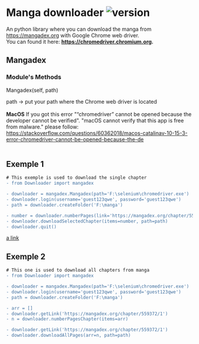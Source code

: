 # Manga downloader ![version](https://img.shields.io/badge/version-1.1.0-blue.svg)

An python library where you can download the manga from https://mangadex.org with Google Chrome web driver. 
<br/>You can found it here: **https://chromedriver.chromium.org.**


## Mangadex

### Module's Methods

Mangadex(self, path) 

path -> put your path where the Chrome web driver is located
<br/><br/>
**MacOS**
If you got this error "“chromedriver” cannot be opened because the developer cannot be verified". "macOS cannot verify that this app is free from malware."
please follow: https://stackoverflow.com/questions/60362018/macos-catalinav-10-15-3-error-chromedriver-cannot-be-opened-because-the-de
<br/><br/>

## Exemple 1
```diff
# This exemple is used to download the single chapter
- from Downloader import mangadex

- downloader = mangadex.Mangadex(path='F:\selenium\chromedriver.exe')
- downloader.login(username='guest123qwe', password='guest123qwe')
- path = downloader.createFolder('F:\manga')

- number = downloader.numberPages(link='https://mangadex.org/chapter/559372/1')
- downloader.downloadSelectedChapter(items=number, path=path)
- downloader.quit()
```
[a link](https://github.com/user/repo/blob/branch/other_file.md)
## Exemple 2
```diff
# This one is used to download all chapters from manga
- from Downloader import mangadex

- downloader = mangadex.Mangadex(path='F:\selenium\chromedriver.exe')
- downloader.login(username='guest123qwe', password='guest123qwe')
- path = downloader.createFolder('F:\manga')

- arr = []
- downloader.getLink('https://mangadex.org/chapter/559372/1')
- n = downloader.numberPagesChapter(items=arr)

- downloader.getLink('https://mangadex.org/chapter/559372/1')
- downloader.downloadAllPages(arr=n, path=path)
```
